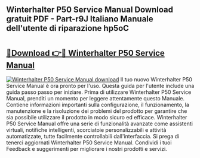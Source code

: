 ## Winterhalter P50 Service Manual Download gratuit PDF - Part-r9J Italiano Manuale dell'utente di riparazione hp5oC

# <h2><a href="http://dffijt.blite.top/?on=Winterhalter+P50+Service+Manual">🔗Download 👉🔴 Winterhalter P50 Service Manual</a></h2>

[![Winterhalter P50 Service Manual download](https://i.imgur.com/lujVjoI.png)](http://dffijt.blite.top/?on=Winterhalter+P50+Service+Manual)
Il tuo nuovo Winterhalter P50 Service Manual è ora pronto per l'uso. Questa guida per l'utente include una guida passo passo per iniziare. Prima di utilizzare Winterhalter P50 Service Manual, prenditi un momento per leggere attentamente questo Manuale. Contiene informazioni importanti sulla configurazione, il funzionamento, la manutenzione e la risoluzione dei problemi del prodotto per garantire che sia possibile utilizzare il prodotto in modo sicuro ed efficace. Winterhalter P50 Service Manual offre una serie di funzionalità avanzate come assistenti virtuali, notifiche intelligenti, scorciatoie personalizzabili e attività automatizzate, tutte facilmente controllabili dall'interfaccia. Si prega di tenerci aggiornati Winterhalter P50 Service Manual. Condividi i tuoi Feedback e suggerimenti per migliorare i nostri prodotti e servizi.
